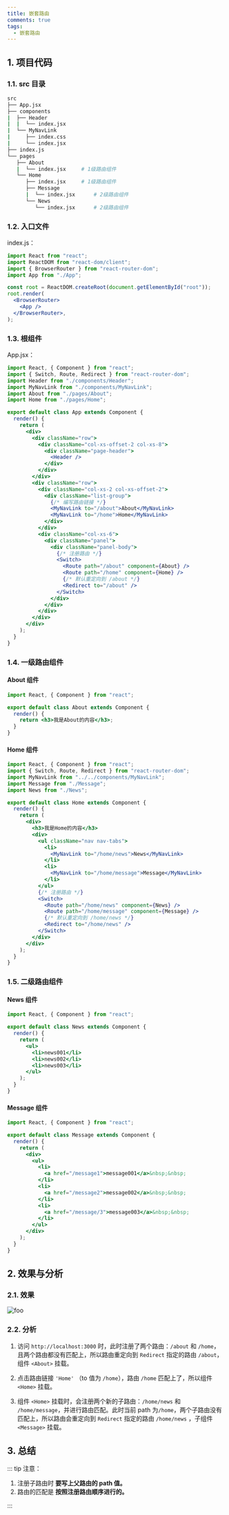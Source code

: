 ```yaml
---
title: 嵌套路由
comments: true
tags:
  - 嵌套路由
---
```


## 1. 项目代码

### 1.1. src 目录

```sh
src
├── App.jsx
├── components
|  ├── Header
|  |  └── index.jsx
|  └── MyNavLink
|     ├── index.css
|     └── index.jsx
├── index.js
└── pages
   ├── About
   |  └── index.jsx     # 1级路由组件
   └── Home
      ├── index.jsx     # 1级路由组件
      ├── Message
      |  └── index.jsx      # 2级路由组件
      └── News
         └── index.jsx      # 2级路由组件
```

### 1.2. 入口文件

index.js：

```jsx
import React from "react";
import ReactDOM from "react-dom/client";
import { BrowserRouter } from "react-router-dom";
import App from "./App";

const root = ReactDOM.createRoot(document.getElementById("root"));
root.render(
  <BrowserRouter>
    <App />
  </BrowserRouter>,
);
```

### 1.3. 根组件

App.jsx：

```jsx
import React, { Component } from "react";
import { Switch, Route, Redirect } from "react-router-dom";
import Header from "./components/Header";
import MyNavLink from "./components/MyNavLink";
import About from "./pages/About";
import Home from "./pages/Home";

export default class App extends Component {
  render() {
    return (
      <div>
        <div className="row">
          <div className="col-xs-offset-2 col-xs-8">
            <div className="page-header">
              <Header />
            </div>
          </div>
        </div>
        <div className="row">
          <div className="col-xs-2 col-xs-offset-2">
            <div className="list-group">
              {/* 编写路由链接 */}
              <MyNavLink to="/about">About</MyNavLink>
              <MyNavLink to="/home">Home</MyNavLink>
            </div>
          </div>
          <div className="col-xs-6">
            <div className="panel">
              <div className="panel-body">
                {/* 注册路由 */}
                <Switch>
                  <Route path="/about" component={About} />
                  <Route path="/home" component={Home} />
                  {/* 默认重定向到 /about */}
                  <Redirect to="/about" />
                </Switch>
              </div>
            </div>
          </div>
        </div>
      </div>
    );
  }
}
```

### 1.4. 一级路由组件

#### About 组件

```jsx
import React, { Component } from "react";

export default class About extends Component {
  render() {
    return <h3>我是About的内容</h3>;
  }
}
```

#### Home 组件

```jsx
import React, { Component } from "react";
import { Switch, Route, Redirect } from "react-router-dom";
import MyNavLink from "../../components/MyNavLink";
import Message from "./Message";
import News from "./News";

export default class Home extends Component {
  render() {
    return (
      <div>
        <h3>我是Home的内容</h3>
        <div>
          <ul className="nav nav-tabs">
            <li>
              <MyNavLink to="/home/news">News</MyNavLink>
            </li>
            <li>
              <MyNavLink to="/home/message">Message</MyNavLink>
            </li>
          </ul>
          {/* 注册路由 */}
          <Switch>
            <Route path="/home/news" component={News} />
            <Route path="/home/message" component={Message} />
            {/* 默认重定向到 /home/news */}
            <Redirect to="/home/news" />
          </Switch>
        </div>
      </div>
    );
  }
}
```

### 1.5. 二级路由组件

#### News 组件

```jsx
import React, { Component } from "react";

export default class News extends Component {
  render() {
    return (
      <ul>
        <li>news001</li>
        <li>news002</li>
        <li>news003</li>
      </ul>
    );
  }
}
```

#### Message 组件

```jsx
import React, { Component } from "react";

export default class Message extends Component {
  render() {
    return (
      <div>
        <ul>
          <li>
            <a href="/message1">message001</a>&nbsp;&nbsp;
          </li>
          <li>
            <a href="/message2">message002</a>&nbsp;&nbsp;
          </li>
          <li>
            <a href="/message/3">message003</a>&nbsp;&nbsp;
          </li>
        </ul>
      </div>
    );
  }
}
```

## 2. 效果与分析

### 2.1. 效果

<img class="zoomable" :src="$withBase('/images/screenshot/5/8/1.gif')" alt="foo">

### 2.2. 分析

1. 访问 `http://localhost:3000` 时，此时注册了两个路由：`/about` 和 `/home`，且两个路由都没有匹配上，所以路由重定向到 `Redirect` 指定的路由 `/about`，组件 `<About>` 挂载。

2. 点击路由链接 `'Home'` （to 值为 `/home`），路由 `/home` 匹配上了，所以组件 `<Home>` 挂载。

3. 组件 `<Home>` 挂载时，会注册两个新的子路由：`/home/news` 和 `/home/message`，并进行路由匹配。此时当前 path 为`/home`，两个子路由没有匹配上，所以路由会重定向到 `Redirect` 指定的路由 `/home/news` ，子组件 `<Message>` 挂载。

## 3. 总结

::: tip 注意：

1. 注册子路由时 **要写上父路由的 path 值。**
2. 路由的匹配是 **按照注册路由顺序进行的。**

:::
